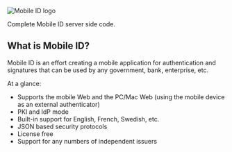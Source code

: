 ![Mobile ID logo](https://cyberphone.github.io/doc/mobile-id/github-mobileidlogo.svg)

Complete Mobile ID server side code.

## What is Mobile ID?
Mobile ID is an effort creating a mobile application for authentication
and signatures that can be used by any government, bank, enterprise, etc.

At a glance:

- Supports the mobile Web and the PC/Mac Web (using the mobile device as an external authenticator)
- PKI and IdP mode
- Built-in support for English, French, Swedish, etc.
- JSON based security protocols
- License free
- Support for any numbers of independent issuers
